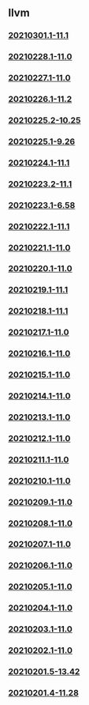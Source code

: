 ## llvm

### [20210301.1-11.1](20210301.1-11.1/index.html)
### [20210228.1-11.0](20210228.1-11.0/index.html)
### [20210227.1-11.0](20210227.1-11.0/index.html)
### [20210226.1-11.2](20210226.1-11.2/index.html)
### [20210225.2-10.25](20210225.2-10.25/index.html)
### [20210225.1-9.26](20210225.1-9.26/index.html)
### [20210224.1-11.1](20210224.1-11.1/index.html)
### [20210223.2-11.1](20210223.2-11.1/index.html)
### [20210223.1-6.58](20210223.1-6.58/index.html)
### [20210222.1-11.1](20210222.1-11.1/index.html)
### [20210221.1-11.0](20210221.1-11.0/index.html)
### [20210220.1-11.0](20210220.1-11.0/index.html)
### [20210219.1-11.1](20210219.1-11.1/index.html)
### [20210218.1-11.1](20210218.1-11.1/index.html)
### [20210217.1-11.0](20210217.1-11.0/index.html)
### [20210216.1-11.0](20210216.1-11.0/index.html)
### [20210215.1-11.0](20210215.1-11.0/index.html)
### [20210214.1-11.0](20210214.1-11.0/index.html)
### [20210213.1-11.0](20210213.1-11.0/index.html)
### [20210212.1-11.0](20210212.1-11.0/index.html)
### [20210211.1-11.0](20210211.1-11.0/index.html)
### [20210210.1-11.0](20210210.1-11.0/index.html)
### [20210209.1-11.0](20210209.1-11.0/index.html)
### [20210208.1-11.0](20210208.1-11.0/index.html)
### [20210207.1-11.0](20210207.1-11.0/index.html)
### [20210206.1-11.0](20210206.1-11.0/index.html)
### [20210205.1-11.0](20210205.1-11.0/index.html)
### [20210204.1-11.0](20210204.1-11.0/index.html)
### [20210203.1-11.0](20210203.1-11.0/index.html)
### [20210202.1-11.0](20210202.1-11.0/index.html)
### [20210201.5-13.42](20210201.5-13.42/index.html)
### [20210201.4-11.28](20210201.4-11.28/index.html)

